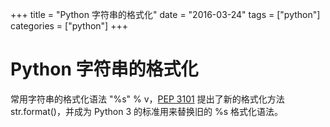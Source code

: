 +++
title = "Python 字符串的格式化"
date = "2016-03-24"
tags = ["python"]
categories = ["python"]
+++

# Python 字符串的格式化

常用字符串的格式化语法 "%s" % v，[PEP 3101](https://www.python.org/dev/peps/pep-3101/) 提出了新的格式化方法 str.format()，并成为 Python 3 的标准用来替换旧的 %s 格式化语法。

